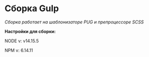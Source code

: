 # Сборка Gulp 

*Сборка работает на шаблонизаторе PUG и препроцессоре SCSS*

**Настройки для сборки:**

NODE v: v14.15.5

NPM v: 6.14.11
